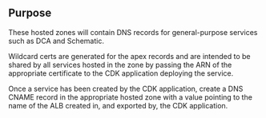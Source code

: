 ## Purpose
These hosted zones will contain DNS records for general-purpose services
such as DCA and Schematic.

Wildcard certs are generated for the apex records and are intended to be
shared by all services hosted in the zone by passing the ARN of the
appropriate certificate to the CDK application deploying the service.

Once a service has been created by the CDK application, create a DNS CNAME
record in the appropriate hosted zone with a value pointing to the name of the
ALB created in, and exported by, the CDK application.
